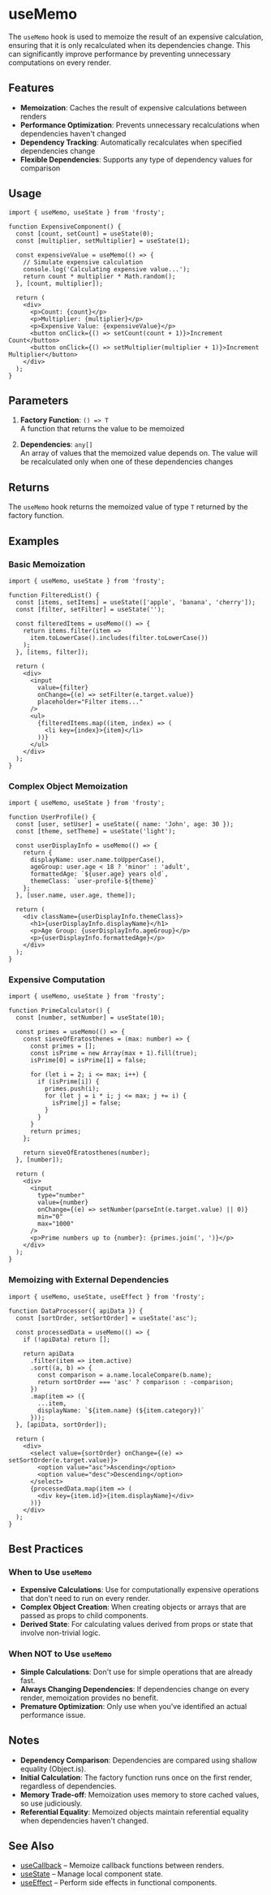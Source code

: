 # useMemo

The `useMemo` hook is used to memoize the result of an expensive calculation, ensuring that it is only recalculated when its dependencies change. This can significantly improve performance by preventing unnecessary computations on every render.

## Features

- **Memoization**: Caches the result of expensive calculations between renders
- **Performance Optimization**: Prevents unnecessary recalculations when dependencies haven't changed
- **Dependency Tracking**: Automatically recalculates when specified dependencies change
- **Flexible Dependencies**: Supports any type of dependency values for comparison

## Usage

```tsx
import { useMemo, useState } from 'frosty';

function ExpensiveComponent() {
  const [count, setCount] = useState(0);
  const [multiplier, setMultiplier] = useState(1);

  const expensiveValue = useMemo(() => {
    // Simulate expensive calculation
    console.log('Calculating expensive value...');
    return count * multiplier * Math.random();
  }, [count, multiplier]);

  return (
    <div>
      <p>Count: {count}</p>
      <p>Multiplier: {multiplier}</p>
      <p>Expensive Value: {expensiveValue}</p>
      <button onClick={() => setCount(count + 1)}>Increment Count</button>
      <button onClick={() => setMultiplier(multiplier + 1)}>Increment Multiplier</button>
    </div>
  );
}
```

## Parameters

1. **Factory Function**: `() => T`  
   A function that returns the value to be memoized

2. **Dependencies**: `any[]`  
   An array of values that the memoized value depends on. The value will be recalculated only when one of these dependencies changes

## Returns

The `useMemo` hook returns the memoized value of type `T` returned by the factory function.

## Examples

### Basic Memoization

```tsx
import { useMemo, useState } from 'frosty';

function FilteredList() {
  const [items, setItems] = useState(['apple', 'banana', 'cherry']);
  const [filter, setFilter] = useState('');

  const filteredItems = useMemo(() => {
    return items.filter(item => 
      item.toLowerCase().includes(filter.toLowerCase())
    );
  }, [items, filter]);

  return (
    <div>
      <input 
        value={filter}
        onChange={(e) => setFilter(e.target.value)}
        placeholder="Filter items..."
      />
      <ul>
        {filteredItems.map((item, index) => (
          <li key={index}>{item}</li>
        ))}
      </ul>
    </div>
  );
}
```

### Complex Object Memoization

```tsx
import { useMemo, useState } from 'frosty';

function UserProfile() {
  const [user, setUser] = useState({ name: 'John', age: 30 });
  const [theme, setTheme] = useState('light');

  const userDisplayInfo = useMemo(() => {
    return {
      displayName: user.name.toUpperCase(),
      ageGroup: user.age < 18 ? 'minor' : 'adult',
      formattedAge: `${user.age} years old`,
      themeClass: `user-profile-${theme}`
    };
  }, [user.name, user.age, theme]);

  return (
    <div className={userDisplayInfo.themeClass}>
      <h1>{userDisplayInfo.displayName}</h1>
      <p>Age Group: {userDisplayInfo.ageGroup}</p>
      <p>{userDisplayInfo.formattedAge}</p>
    </div>
  );
}
```

### Expensive Computation

```tsx
import { useMemo, useState } from 'frosty';

function PrimeCalculator() {
  const [number, setNumber] = useState(10);

  const primes = useMemo(() => {
    const sieveOfEratosthenes = (max: number) => {
      const primes = [];
      const isPrime = new Array(max + 1).fill(true);
      isPrime[0] = isPrime[1] = false;

      for (let i = 2; i <= max; i++) {
        if (isPrime[i]) {
          primes.push(i);
          for (let j = i * i; j <= max; j += i) {
            isPrime[j] = false;
          }
        }
      }
      return primes;
    };

    return sieveOfEratosthenes(number);
  }, [number]);

  return (
    <div>
      <input 
        type="number"
        value={number}
        onChange={(e) => setNumber(parseInt(e.target.value) || 0)}
        min="0"
        max="1000"
      />
      <p>Prime numbers up to {number}: {primes.join(', ')}</p>
    </div>
  );
}
```

### Memoizing with External Dependencies

```tsx
import { useMemo, useState, useEffect } from 'frosty';

function DataProcessor({ apiData }) {
  const [sortOrder, setSortOrder] = useState('asc');

  const processedData = useMemo(() => {
    if (!apiData) return [];

    return apiData
      .filter(item => item.active)
      .sort((a, b) => {
        const comparison = a.name.localeCompare(b.name);
        return sortOrder === 'asc' ? comparison : -comparison;
      })
      .map(item => ({
        ...item,
        displayName: `${item.name} (${item.category})`
      }));
  }, [apiData, sortOrder]);

  return (
    <div>
      <select value={sortOrder} onChange={(e) => setSortOrder(e.target.value)}>
        <option value="asc">Ascending</option>
        <option value="desc">Descending</option>
      </select>
      {processedData.map(item => (
        <div key={item.id}>{item.displayName}</div>
      ))}
    </div>
  );
}
```

## Best Practices

### When to Use `useMemo`

- **Expensive Calculations**: Use for computationally expensive operations that don't need to run on every render.
- **Complex Object Creation**: When creating objects or arrays that are passed as props to child components.
- **Derived State**: For calculating values derived from props or state that involve non-trivial logic.

### When NOT to Use `useMemo`

- **Simple Calculations**: Don't use for simple operations that are already fast.
- **Always Changing Dependencies**: If dependencies change on every render, memoization provides no benefit.
- **Premature Optimization**: Only use when you've identified an actual performance issue.

## Notes

- **Dependency Comparison**: Dependencies are compared using shallow equality (Object.is).
- **Initial Calculation**: The factory function runs once on the first render, regardless of dependencies.
- **Memory Trade-off**: Memoization uses memory to store cached values, so use judiciously.
- **Referential Equality**: Memoized objects maintain referential equality when dependencies haven't changed.

## See Also

- [useCallback](./useCallback.md) – Memoize callback functions between renders.
- [useState](./useState.md) – Manage local component state.
- [useEffect](./useEffect.md) – Perform side effects in functional components.
